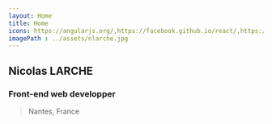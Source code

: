 ```yaml
---
layout: Home
title: Home
icons: https://angularjs.org/,https://facebook.github.io/react/,https://www.nodejs.org/static/favicon.png,https://www.npmjs.com,https://webpack.github.io/assets/favicon.png
imagePath : ../assets/nlarche.jpg
---
```


## Nicolas LARCHE
### Front-end web developper
> Nantes, France

